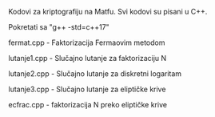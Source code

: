 Kodovi za kriptografiju na Matfu.
Svi kodovi su pisani u C++.

Pokretati sa "g++ -std=c++17"

fermat.cpp - Faktorizacija Fermaovim metodom

lutanje1.cpp - Slučajno lutanje za faktorizaciju N

lutanje2.cpp - Slučajno lutanje za diskretni logaritam

lutanje3.cpp - Slučajno lutanje za eliptičke krive

ecfrac.cpp - faktorizacija N preko eliptičke krive
